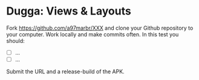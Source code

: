 # Dugga: Views & Layouts

Fork https://github.com/a97marbr/XXX and clone your Github repository to your computer. Work locally and make commits often. In this test you should:

* [ ] ...
* [ ] ...

Submit the URL and a release-build of the APK.

